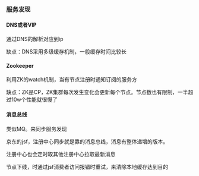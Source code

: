 ### 服务发现

#### DNS或者VIP

通过DNS的解析对应到ip

缺点：DNS采用多级缓存机制，一般缓存时间比较长

#### Zookeeper

利用ZK的watch机制，当有节点注册时通知订阅的服务方

缺点：ZK是CP，ZK集群每次发生变化会更新每个节点。节点数也有限制，一半超过10w个性能就很慢了

#### 消息总线

类似MQ。来同步服务发现

京东的jsf，注册中心同步就是靠的消息总线，消息有整体递增的版本。

注册中心也会定时取其他注册中心拉取最新消息

节点下线，时通过jsf消费者访问报错时重试，来清除本地缓存达到目的





